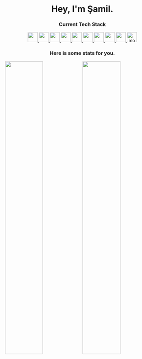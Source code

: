 <h1 align="center">
  <b>Hey, I'm Şamil.</b>
</h1>

<div align="center">

### Current Tech Stack
<a href="https://www.javascript.com/" target="_blank"> <img src="https://img.icons8.com/color/48/000000/javascript.png" height="32px"/> </a> 
<a href="https://www.w3.org/html/" target="_blank"> <img src="https://img.icons8.com/color/48/000000/html-5.png" height="32px"/> </a> 
<a href="https://www.w3schools.com/css/" target="_blank"> <img src="https://img.icons8.com/color/48/000000/css3.png" height="32px"/> </a>
<a href="https://vuejs.org" target="_blank"> <img src="https://img.icons8.com/color/48/000000/vue-js.png" height="32px"/> </a>
<a href="https://reactjs.org/" target="_blank"> <img src="https://upload.wikimedia.org/wikipedia/commons/thumb/4/47/React.svg/1200px-React.svg.png" height="32px"/> </a>
<a href="https://nodejs.org" target="_blank"> <img src="https://nodejs.org/static/images/logo.svg" height="32px"/> </a>
<a href="https://firebase.google.com/" target="_blank"> <img src="https://img.icons8.com/color/48/000000/firebase.png" height="32px"/> </a> 
<a href="https://www.heroku.com/" target="_blank"> <img src="https://cdn-icons-png.flaticon.com/512/873/873120.png" height="32px"/> </a> 
<a href="https://sass-lang.com/" target="_blank"> <img src="https://sass-lang.com/assets/img/logos/logo.svg" height="32px"/> </a> 
<a href="https://www.mongodb.com/" target="_blank"> <img src="https://upload.wikimedia.org/wikipedia/commons/thumb/9/93/MongoDB_Logo.svg/2560px-MongoDB_Logo.svg.png" alt="mongodb" height="32px"/> </a> 
<br/>

### Here is some stats for you.
</div>

<p align="left">
  <img width="49.5%" src="https://github-readme-stats.vercel.app/api?username=ssamilg&show_icons=true&theme=dark&hide_border=true&title_color=2a9d8f&icon_color=2a9d8f" />
  <img width="49.5%" src="https://streak-stats.demolab.com/?user=ssamilg&theme=dark&hide_border=true&ring=006466&fire=2a9d8f&currStreakLabel=2a9d8f" />
</p>

<!--
<img width="100%" src="https://activity-graph.herokuapp.com/graph?username=ssamilg&custom_title=Samil%27s%20Contribution%20Graph&theme=xcode&bg_color=151515&hide_border=true&line=006466&point=2a9d8f" />
-->

